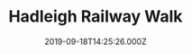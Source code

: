 ---
date: 2019-09-18T14:25:26.000Z
title: Hadleigh Railway Walk
latitude: 52.04096961126445
longitude: 0.9595656394958496
category: checkin
---